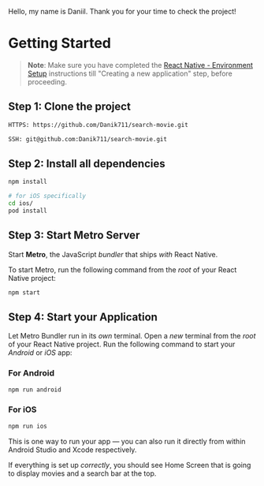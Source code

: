 Hello, my name is Daniil. Thank you for your time to check the project!

# Getting Started

>**Note**: Make sure you have completed the [React Native - Environment Setup](https://reactnative.dev/docs/environment-setup) instructions till "Creating a new application" step, before proceeding.

## Step 1: Clone the project

```bash
HTTPS: https://github.com/Danik711/search-movie.git

SSH: git@github.com:Danik711/search-movie.git
```
## Step 2: Install all dependencies
```bash
npm install

# for iOS specifically
cd ios/
pod install
```

## Step 3: Start Metro Server
Start **Metro**, the JavaScript _bundler_ that ships _with_ React Native.

To start Metro, run the following command from the _root_ of your React Native project:

```bash
npm start
```

## Step 4: Start your Application

Let Metro Bundler run in its _own_ terminal. Open a _new_ terminal from the _root_ of your React Native project. Run the following command to start your _Android_ or _iOS_ app:

### For Android

```bash
npm run android
```

### For iOS

```bash
npm run ios
```
This is one way to run your app — you can also run it directly from within Android Studio and Xcode respectively.

If everything is set up _correctly_, you should see Home Screen that is going to display movies and a search bar at the top.
